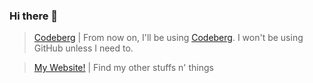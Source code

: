 ### Hi there 👋

<!--
**Freeplayg/Freeplayg** is a ✨ _special_ ✨ repository because its `README.md` (this file) appears on your GitHub profile.

Here are some ideas to get you started:

- 🔭 I’m currently working on ...
- 🌱 I’m currently learning ...
- 👯 I’m looking to collaborate on ...
- 🤔 I’m looking for help with ...
- 💬 Ask me about ...
- 📫 How to reach me: ...
- 😄 Pronouns: ...
- ⚡ Fun fact: ...
-->

> [Codeberg](https://codeberg.org/freeplay) | From now on, I'll be using [Codeberg](https://codeberg.org/freeplay). I won't be using GitHub unless I need to.

> [My Website!](https://freeplay.codeberg.page/) | Find my other stuffs n' things
